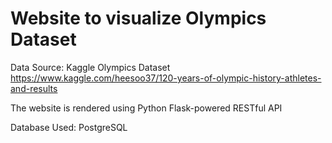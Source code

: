 # Website to visualize Olympics Dataset

Data Source: Kaggle Olympics Dataset
https://www.kaggle.com/heesoo37/120-years-of-olympic-history-athletes-and-results

The website is rendered using Python Flask-powered RESTful API

Database Used: PostgreSQL
